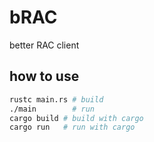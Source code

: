 # bRAC
better RAC client

## how to use

```bash
rustc main.rs # build
./main        # run
cargo build # build with cargo
cargo run   # run with cargo
```